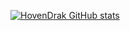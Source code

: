 [![HovenDrak GitHub stats](https://github-readme-stats.vercel.app/api?username=HovenDrak)](https://github.com/HovenDrak/github-readme-stats)
